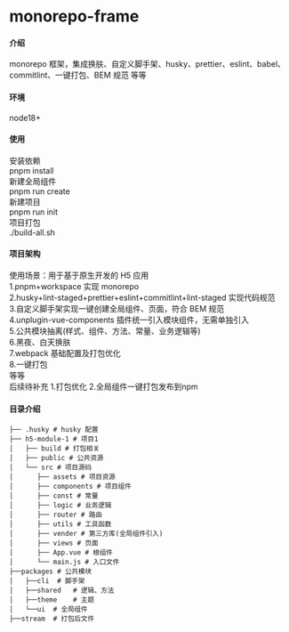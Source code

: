 # monorepo-frame

#### 介绍

monorepo 框架，集成换肤、自定义脚手架、husky、prettier、eslint、babel、commitlint、一键打包、BEM 规范 等等

#### 环境

node18+

#### 使用

安装依赖\
pnpm install\
新建全局组件\
pnpm run create\
新建项目\
pnpm run init\
项目打包\
./build-all.sh

#### 项目架构

使用场景：用于基于原生开发的 H5 应用\
1.pnpm+workspace 实现 monorepo\
2.husky+lint-staged+prettier+eslint+commitlint+lint-staged 实现代码规范 \
3.自定义脚手架实现一键创建全局组件、页面，符合 BEM 规范\
4.unplugin-vue-components 插件统一引入模块组件，无需单独引入 \
5.公共模块抽离(样式、组件、方法、常量、业务逻辑等) \
6.黑夜、白天换肤\
7.webpack 基础配置及打包优化 \
8.一键打包\
等等\
后续待补充
1.打包优化 
2.全局组件一键打包发布到npm

#### 目录介绍

```
├── .husky # husky 配置
├── h5-module-1 # 项目1
│   ├── build # 打包相关
│   ├── public # 公共资源
│   └── src # 项目源码
│      ├── assets # 项目资源
│      ├── components # 项目组件
│      ├── const # 常量
│      ├── logic # 业务逻辑
│      ├── router # 路由
│      ├── utils # 工具函数
│      ├── vender # 第三方库(全局组件引入)
│      ├── views # 页面
│      ├── App.vue # 根组件
│      └── main.js # 入口文件
├──packages # 公共模块
│   ├──cli  # 脚手架
│   ├──shared   # 逻辑、方法
│   ├──theme    # 主题
│   └──ui  # 全局组件
├──stream  # 打包后文件
```
